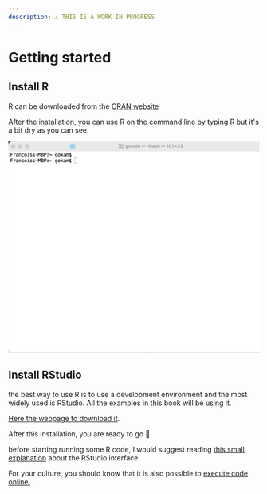 ```yaml
---
description: ⚠️ THIS IS A WORK IN PROGRESS
---
```


# Getting started

## Install R 

R can be downloaded from the [CRAN website](https://cran.r-project.org/)

After the installation, you can use R on the command line by typing R but it's a bit dry as you can see.

![Using R in the Mac OS Terminal](.gitbook/assets/zcnnht77ss.gif)

## Install  RStudio

the best way to use R is to use a development environment and the most widely used is RStudio. All the examples in this book will be using it.

[Here the webpage to download it](https://www.rstudio.com/products/rstudio/download/).

After this installation, you are ready to go 🙌

before starting running some R code, I would suggest reading [this small explanation](https://bookdown.org/ndphillips/YaRrr/the-four-rstudio-windows.html) about the RStudio interface.

For your culture, you should know that it is also possible to [execute code online.](ressources/execute-r-code-online.md)



